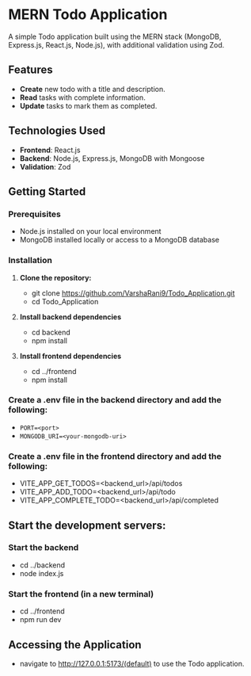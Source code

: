 # MERN Todo Application

A simple Todo application built using the MERN stack (MongoDB, Express.js, React.js, Node.js), with additional validation using Zod.

## Features

- **Create** new todo with a title and description.
- **Read** tasks with complete information.
- **Update** tasks to mark them as completed.

## Technologies Used

- **Frontend**: React.js
- **Backend**: Node.js, Express.js, MongoDB with Mongoose
- **Validation**: Zod

## Getting Started

### Prerequisites

- Node.js installed on your local environment
- MongoDB installed locally or access to a MongoDB database

### Installation

1. **Clone the repository:**

   - git clone https://github.com/VarshaRani9/Todo_Application.git
   - cd Todo_Application

2. **Install backend dependencies**
    - cd backend
    - npm install

3. **Install frontend dependencies**
    - cd ../frontend
    - npm install

### Create a .env file in the backend directory and add the following:
   - `PORT=<port>`
   - `MONGODB_URI=<your-mongodb-uri>`

### Create a .env file in the frontend directory and add the following:
  - VITE_APP_GET_TODOS=<backend_url>/api/todos
  - VITE_APP_ADD_TODO=<backend_url>/api/todo
  - VITE_APP_COMPLETE_TODO=<backend_url>/api/completed


## Start the development servers:
### Start the backend
  - cd ../backend
  - node index.js

### Start the frontend (in a new terminal)
  - cd ../frontend
  - npm run dev

## Accessing the Application
 - navigate to http://127.0.0.1:5173/(default) to use the Todo application.
